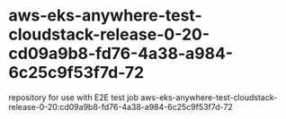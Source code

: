 # aws-eks-anywhere-test-cloudstack-release-0-20-cd09a9b8-fd76-4a38-a984-6c25c9f53f7d-72
repository for use with E2E test job aws-eks-anywhere-test-cloudstack-release-0-20:cd09a9b8-fd76-4a38-a984-6c25c9f53f7d-72
